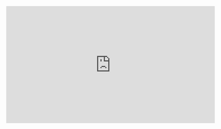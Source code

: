 <script src="https://apis.google.com/js/platform.js"></script>

<div class="g-ytsubscribe" data-channelid="UC9sQNrNAmZx_FjZhUDFJAsw" data-layout="default" data-count="default"></div>



<iframe width="560" height="315" src="https://www.youtube.com/embed/videoseries?list=PLXbt-vGUErv2nVFDOVWHRyRZuldQQqowM" frameborder="0" allow="accelerometer; autoplay; encrypted-media; gyroscope; picture-in-picture" allowfullscreen></iframe>
